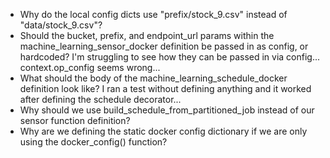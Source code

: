* Why do the local config dicts use "prefix/stock_9.csv" instead of "data/stock_9.csv"?
* Should the bucket, prefix, and endpoint_url params within the machine_learning_sensor_docker definition be passed in as config, or hardcoded? I'm struggling to see how they can be passed in via config... context.op_config seems wrong...
* What should the body of the machine_learning_schedule_docker definition look like? I ran a test without defining anything and it worked after defining the schedule decorator... 
* Why should we use build_schedule_from_partitioned_job instead of our sensor function definition?
* Why are we defining the static docker config dictionary if we are only using the docker_config() function?